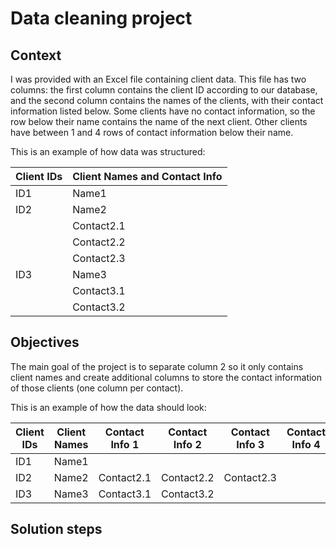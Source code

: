 # Data cleaning project
## Context
I was provided with an Excel file containing client data. This file has two columns: the first column contains the client ID according to our database, and the second column contains the names of the clients, with their contact information listed below. Some clients have no contact information, so the row below their name contains the name of the next client. Other clients have between 1 and 4 rows of contact information below their name.

This is an example of how data was structured:

| Client IDs | Client Names and Contact Info |
|------------|-------------------------------|
| ID1        | Name1                         |
| ID2        | Name2                         |
|            | Contact2.1                    |
|            | Contact2.2                    |
|            | Contact2.3                    |
| ID3        | Name3                         |
|            | Contact3.1                    |
|            | Contact3.2                    |

## Objectives
The main goal of the project is to separate column 2 so it only contains client names and create additional columns to store the contact information of those clients (one column per contact).

This is an example of how the data should look:

| Client IDs | Client Names | Contact Info 1 | Contact Info 2 | Contact Info 3 | Contact Info 4 |
|------------|--------------|----------------|----------------|----------------|----------------|
| ID1        | Name1        |                |                |                |                |
| ID2        | Name2        | Contact2.1     | Contact2.2     | Contact2.3     |                |
| ID3        | Name3        | Contact3.1     | Contact3.2     |                |                |

## Solution steps

